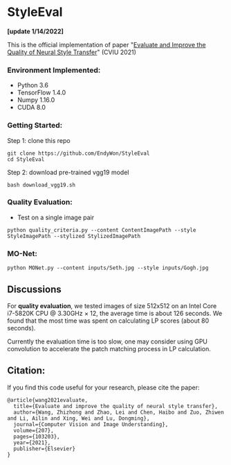 # StyleEval
**[update 1/14/2022]**

This is the official implementation of paper "[Evaluate and Improve the Quality of Neural Style Transfer](https://www.researchgate.net/publication/350184156_Evaluate_and_improve_the_quality_of_neural_style_transfer)" (CVIU 2021)

### Environment Implemented:
- Python 3.6
- TensorFlow 1.4.0
- Numpy 1.16.0
- CUDA 8.0

### Getting Started:

Step 1: clone this repo


`git clone https://github.com/EndyWon/StyleEval`  
`cd StyleEval`


Step 2: download pre-trained vgg19 model

`bash download_vgg19.sh`

### Quality Evaluation:

- Test on a single image pair

`python quality_criteria.py --content ContentImagePath --style StyleImagePath --stylized StylizedImagePath`

### MO-Net:

`python MONet.py --content inputs/Seth.jpg --style inputs/Gogh.jpg`

## Discussions

For **quality evaluation**, we tested images of size 512x512 on an Intel Core i7-5820K CPU @ 3.30GHz × 12, the average time is about 126 seconds. We found that the most time was spent on calculating LP scores (about 80 seconds).

Currently the evaluation time is too slow, one may consider using GPU convolution to accelerate the patch matching process in LP calculation.


## Citation:

If you find this code useful for your research, please cite the paper:

```
@article{wang2021evaluate,
  title={Evaluate and improve the quality of neural style transfer},
  author={Wang, Zhizhong and Zhao, Lei and Chen, Haibo and Zuo, Zhiwen and Li, Ailin and Xing, Wei and Lu, Dongming},
  journal={Computer Vision and Image Understanding},
  volume={207},
  pages={103203},
  year={2021},
  publisher={Elsevier}
}
```

